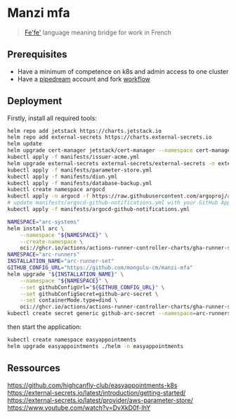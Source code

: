 # Manzi mfa
> [Fe'fe'](https://fr.wikipedia.org/wiki/Nufi) language meaning bridge for work in French

## Prerequisites
* Have a minimum of competence on k8s and admin access to one cluster
* Have a [pipedream](https://pipedream.com/) account and fork [workflow ](https://pipedream.com/new?h=tch_wGKfvD)


## Deployment

Firstly, install all required tools:
```sh
helm repo add jetstack https://charts.jetstack.io
helm repo add external-secrets https://charts.external-secrets.io
helm update
helm upgrade cert-manager jetstack/cert-manager --namespace cert-manager --create-namespace --set installCRDs=true
kubectl apply -f manifests/issuer-acme.yml
helm upgrade external-secrets external-secrets/external-secrets -n external-secrets --create-namespace
kubectl apply -f manifests/parameter-store.yml
kubectl apply -f manifests/diun.yml
kubectl apply -f manifests/database-backup.yml
kubectl create namespace argocd
kubectl apply -n argocd -f https://raw.githubusercontent.com/argoproj/argo-cd/stable/manifests/install.yaml
# update manifests/argocd-github-notifications.yml with your GitHub App data
kubectl apply -f manifests/argocd-github-notifications.yml

NAMESPACE="arc-systems"
helm install arc \
    --namespace "${NAMESPACE}" \
    --create-namespace \
    oci://ghcr.io/actions/actions-runner-controller-charts/gha-runner-scale-set-controller
NAMESPACE="arc-runners"
INSTALLATION_NAME="arc-runner-set"
GITHUB_CONFIG_URL="https://github.com/mongulu-cm/manzi-mfa"
helm upgrade "${INSTALLATION_NAME}" \
    --namespace "${NAMESPACE}" \
    --set githubConfigUrl="${GITHUB_CONFIG_URL}" \
    --set githubConfigSecret=github-arc-secret \
    --set containerMode.type=dind \
    oci://ghcr.io/actions/actions-runner-controller-charts/gha-runner-scale-set
kubectl create secret generic github-arc-secret --namespace=arc-runners --from-literal=github_token=<TOKEN>
```

then start the application:
```sh
kubectl create namespace easyappointments
helm upgrade easyappointments ./helm -n easyappointments
```

## Ressources
https://github.com/highcanfly-club/easyappointments-k8s  
https://external-secrets.io/latest/introduction/getting-started/  
https://external-secrets.io/latest/provider/aws-parameter-store/  
https://www.youtube.com/watch?v=DvXkD0f-lhY  
